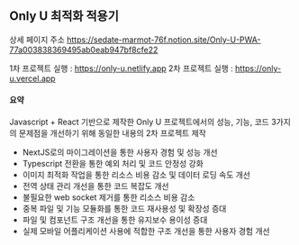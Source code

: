 ## Only U 최적화 적용기

상세 페이지 주소 https://sedate-marmot-76f.notion.site/Only-U-PWA-77a003838369495ab0eab947bf8cfe22

1차 프로젝트 실행 : https://only-u.netlify.app
2차 프로젝트 실행 : https://only-u.vercel.app

#### 요약

Javascript + React 기반으로 제작한 Only U 프로젝트에서의 성능, 기능, 코드 3가지의 문제점을 개선하기 위해 동일한 내용의 2차 프로젝트 제작

- NextJS로의 마이그레이션을 통한 사용자 경험 및 성능 개선
- Typescript 전환을 통한 예외 처리 및 코드 안정성 강화
- 이미지 최적화 작업을 통한 리소스 비용 감소 및 데이터 로딩 속도 개선
- 전역 상태 관리 개선을 통한 코드 복잡도 개선
- 불필요한 web socket 제거를 통한 리소스 비용 감소
- 중복 파일 및 기능 모듈화를 통한 코드 재사용성 및 확장성 증대
- 파일 및 컴포넌트 구조 개선을 통한 유지보수 용이성 증대
- 실제 모바일 어플리케이션 사용에 적합한 구조 개선을 통한 사용자 경험 개선
